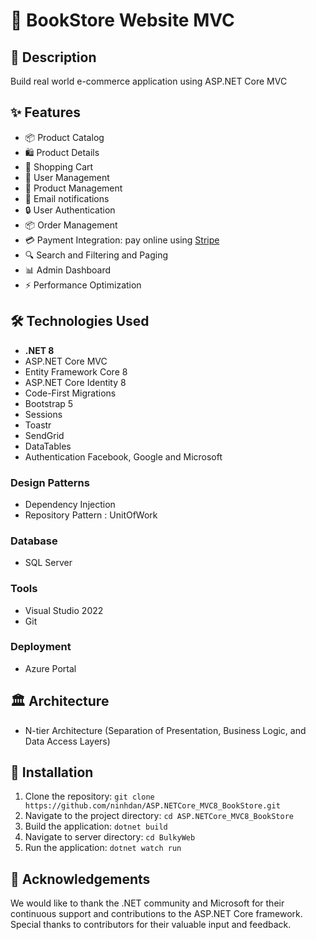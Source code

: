 # 🐘 BookStore Website MVC
## 📝 Description
Build real world e-commerce application using ASP.NET Core MVC

## ✨ Features
- 📦 Product Catalog
- 🛍️ Product Details
- 🛒 Shopping Cart
- 👤 User Management
- 📝 Product Management
- 📧 Email notifications
- 🔒 User Authentication 
- 📦 Order Management
- 💳 Payment Integration: pay online using [Stripe](https://stripe.com/)
- 🔍 Search and Filtering and Paging
- 📊 Admin Dashboard
- ⚡ Performance Optimization

## 🛠️ Technologies Used
- **.NET 8**
- ASP.NET Core MVC
- Entity Framework Core 8
- ASP.NET Core Identity 8
- Code-First Migrations
- Bootstrap 5
- Sessions
- Toastr
- SendGrid
- DataTables
- Authentication Facebook, Google and Microsoft
### Design Patterns
- Dependency Injection
- Repository Pattern : UnitOfWork

### Database
- SQL Server 

### Tools
- Visual Studio 2022
- Git
### Deployment
- Azure Portal

## 🏛️ Architecture
- N-tier Architecture (Separation of Presentation, Business Logic, and Data Access Layers)

## 🚀 Installation
1. Clone the repository: `git clone https://github.com/ninhdan/ASP.NETCore_MVC8_BookStore.git`
2. Navigate to the project directory: `cd ASP.NETCore_MVC8_BookStore`
3. Build the application: `dotnet build`
4. Navigate to server directory: `cd BulkyWeb`
5. Run the application: `dotnet watch run`

## 🙏 Acknowledgements
We would like to thank the .NET community and Microsoft for their continuous support and contributions to the ASP.NET Core framework. Special thanks to contributors for their valuable input and feedback.
